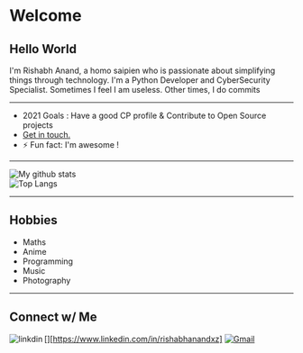 # Welcome  

## Hello World

I'm Rishabh Anand, a homo saipien who is passionate about simplifying things through technology. I'm a Python Developer and CyberSecurity Specialist. Sometimes I feel I am useless. Other times, I do commits

***

- 2021 Goals : Have a good CP profile & Contribute to Open Source projects
- [Get in touch.](mailto:cse.19BCS4525@gmail.com)  
- ⚡ Fun fact: I'm awesome !

***

![My github stats](https://github-readme-stats.vercel.app/api?username=TheFenrisLycaon&show_icons=true&theme=midnight-purple&count_private=trues)  
![Top Langs](https://github-readme-stats.vercel.app/api/top-langs/?username=TheFenrisLycaon&langs_count=4&layout=compact&theme=midnight-purple)

***

## Hobbies

- Maths
- Anime
- Programming
- Music
- Photography

***

## Connect w/ Me

[<img align="left" alt="linkdin" src="https://img.shields.io/badge/LinkedIn-0077B5?style=for-the-badge&logo=linkedin&logoColor=white" />][https://www.linkedin.com/in/rishabhanandxz]
[![Gmail](https://img.shields.io/badge/-gmail-%23D14836?style=for-the-badge&logo=Gmail&logoColor=white)](mailto:CSE.19BCS4525@gmail.com)
